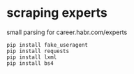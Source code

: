 # scraping experts
small parsing for career.habr.com/experts
```
pip install fake_useragent
pip install requests
pip install lxml
pip install bs4
```